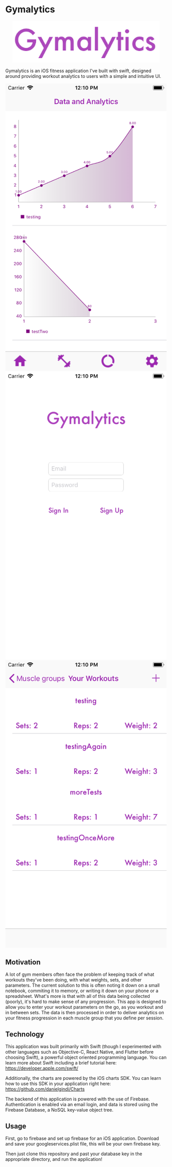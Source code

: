 # Gymalytics

<p align="center">
  <img src="examples/logo.png?raw=true" alt="Gymalitics"/>
</p>

Gymalytics is an iOS fitness application I've built with swift, designed around providing workout analytics to users with a simple and intuitive UI.

![alt-text-1](examples/Data.png) ![alt-text-2](examples/login.png) ![alt-text-3](examples/log.png)

## Motivation
A lot of gym members often face the problem of keeping track of what workouts they've been doing, with what weights, sets, and other parameters. The current solution to this is often noting it down on a small notebook, commiting it to memory, or writing it down on your phone or a spreadsheet. What's more is that with all of this data being collected (poorly), it's hard to make sense of any progression. This app is designed to allow you to enter your workout parameters on the go, as you workout and in between sets. The data is then processed in order to deliver analytics on your fitness progression in each muscle group that you define per session.

## Technology
This application was built primarily with Swift (though I experimented with other languages such as Objective-C, React Native, and Flutter before choosing Swift), a powerful object oriented programming language. You can learn more about Swift including a brief tutorial here:
https://developer.apple.com/swift/

Additionally, the charts are powered by the iOS charts SDK. You can learn how to use this SDK in your application right here:
https://github.com/danielgindi/Charts

The backend of this application is powered with the use of Firebase. Authentication is enabled via an email login, and data is stored using the Firebase Database, a NoSQL key-value object tree.

## Usage
First, go to firebase and set up firebase for an iOS application. Download and save your googleservices.plist file, this will be your own firebase key.

Then just clone this repository and past your database key in the appropriate directory, and run the application!